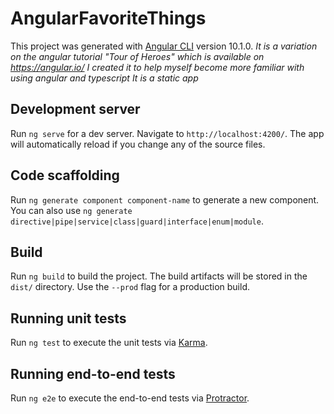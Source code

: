 # AngularFavoriteThings

This project was generated with [Angular CLI](https://github.com/angular/angular-cli) version 10.1.0.
*It is a variation on the angular tutorial "Tour of Heroes" which is available on https://angular.io/*
*I created it to help myself become more familiar with using angular and typescript*
*It is a static app*

## Development server

Run `ng serve` for a dev server. Navigate to `http://localhost:4200/`. The app will automatically reload if you change any of the source files.

## Code scaffolding

Run `ng generate component component-name` to generate a new component. You can also use `ng generate directive|pipe|service|class|guard|interface|enum|module`.

## Build

Run `ng build` to build the project. The build artifacts will be stored in the `dist/` directory. Use the `--prod` flag for a production build.

## Running unit tests

Run `ng test` to execute the unit tests via [Karma](https://karma-runner.github.io).

## Running end-to-end tests

Run `ng e2e` to execute the end-to-end tests via [Protractor](http://www.protractortest.org/).
